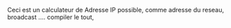 Ceci est un calculateur de Adresse IP possible, comme adresse du reseau, broadcast .... compiler le tout,

